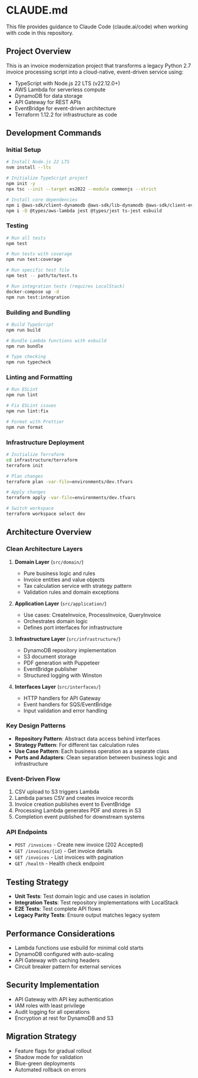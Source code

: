 # CLAUDE.md

This file provides guidance to Claude Code (claude.ai/code) when working with code in this repository.

## Project Overview

This is an invoice modernization project that transforms a legacy Python 2.7 invoice processing script into a cloud-native, event-driven service using:

- TypeScript with Node.js 22 LTS (v22.12.0+)
- AWS Lambda for serverless compute
- DynamoDB for data storage
- API Gateway for REST APIs
- EventBridge for event-driven architecture
- Terraform 1.12.2 for infrastructure as code

## Development Commands

### Initial Setup

```bash
# Install Node.js 22 LTS
nvm install --lts

# Initialize TypeScript project
npm init -y
npx tsc --init --target es2022 --module commonjs --strict

# Install core dependencies
npm i @aws-sdk/client-dynamodb @aws-sdk/lib-dynamodb @aws-sdk/client-eventbridge @aws-sdk/client-s3
npm i -D @types/aws-lambda jest @types/jest ts-jest esbuild
```

### Testing

```bash
# Run all tests
npm test

# Run tests with coverage
npm run test:coverage

# Run specific test file
npm test -- path/to/test.ts

# Run integration tests (requires LocalStack)
docker-compose up -d
npm run test:integration
```

### Building and Bundling

```bash
# Build TypeScript
npm run build

# Bundle Lambda functions with esbuild
npm run bundle

# Type checking
npm run typecheck
```

### Linting and Formatting

```bash
# Run ESLint
npm run lint

# Fix ESLint issues
npm run lint:fix

# Format with Prettier
npm run format
```

### Infrastructure Deployment

```bash
# Initialize Terraform
cd infrastructure/terraform
terraform init

# Plan changes
terraform plan -var-file=environments/dev.tfvars

# Apply changes
terraform apply -var-file=environments/dev.tfvars

# Switch workspace
terraform workspace select dev
```

## Architecture Overview

### Clean Architecture Layers

1. **Domain Layer** (`src/domain/`)
   - Pure business logic and rules
   - Invoice entities and value objects
   - Tax calculation service with strategy pattern
   - Validation rules and domain exceptions

2. **Application Layer** (`src/application/`)
   - Use cases: CreateInvoice, ProcessInvoice, QueryInvoice
   - Orchestrates domain logic
   - Defines port interfaces for infrastructure

3. **Infrastructure Layer** (`src/infrastructure/`)
   - DynamoDB repository implementation
   - S3 document storage
   - PDF generation with Puppeteer
   - EventBridge publisher
   - Structured logging with Winston

4. **Interfaces Layer** (`src/interfaces/`)
   - HTTP handlers for API Gateway
   - Event handlers for SQS/EventBridge
   - Input validation and error handling

### Key Design Patterns

- **Repository Pattern**: Abstract data access behind interfaces
- **Strategy Pattern**: For different tax calculation rules
- **Use Case Pattern**: Each business operation as a separate class
- **Ports and Adapters**: Clean separation between business logic and infrastructure

### Event-Driven Flow

1. CSV upload to S3 triggers Lambda
2. Lambda parses CSV and creates invoice records
3. Invoice creation publishes event to EventBridge
4. Processing Lambda generates PDF and stores in S3
5. Completion event published for downstream systems

### API Endpoints

- `POST /invoices` - Create new invoice (202 Accepted)
- `GET /invoices/{id}` - Get invoice details
- `GET /invoices` - List invoices with pagination
- `GET /health` - Health check endpoint

## Testing Strategy

- **Unit Tests**: Test domain logic and use cases in isolation
- **Integration Tests**: Test repository implementations with LocalStack
- **E2E Tests**: Test complete API flows
- **Legacy Parity Tests**: Ensure output matches legacy system

## Performance Considerations

- Lambda functions use esbuild for minimal cold starts
- DynamoDB configured with auto-scaling
- API Gateway with caching headers
- Circuit breaker pattern for external services

## Security Implementation

- API Gateway with API key authentication
- IAM roles with least privilege
- Audit logging for all operations
- Encryption at rest for DynamoDB and S3

## Migration Strategy

- Feature flags for gradual rollout
- Shadow mode for validation
- Blue-green deployments
- Automated rollback on errors
